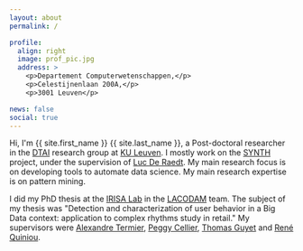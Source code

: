 ```yaml
---
layout: about
permalink: /

profile:
  align: right
  image: prof_pic.jpg
  address: >
    <p>Departement Computerwetenschappen,</p>
    <p>Celestijnenlaan 200A,</p>
    <p>3001 Leuven</p>

news: false
social: true
---
```


Hi, I'm {{ site.first_name }} {{ site.last_name }}, a Post-doctoral researcher in the <a href="https://dtai.cs.kuleuven.be/" target="_blank">DTAI</a> research group at <a href="https://www.kuleuven.be/kuleuven/" target="_blank">KU Leuven</a>.
I mostly work on the <a target="_blank" href="https://synth.cs.kuleuven.be/">SYNTH</a> project, under the supervision of <a target="_blank" href="https://wms.cs.kuleuven.be/people/lucderaedt/">Luc De Raedt</a>.
My main research focus is on developing tools to automate data science.
My main research expertise is on pattern mining.


I did my PhD thesis at the <a target="_blank" href="https://www.irisa.fr/en">IRISA Lab</a> in the <a target="_blank" href="https://team.inria.fr/lacodam/">LACODAM</a> team.
The subject of my thesis was "Detection and characterization of user behavior in a Big Data context: application to complex rhythms study in retail."
My supervisors were <a target="_blank" href="http://people.irisa.fr/Alexandre.Termier/">Alexandre Termier</a>, <a target="_blank" href="http://people.irisa.fr/Peggy.Cellier/">Peggy Cellier</a>, <a target="_blank" href="http://people.irisa.fr/Thomas.Guyet/">Thomas Guyet</a> and <a target="_blank" href="https://team.inria.fr/dream/fr/227-2/">René Quiniou</a>.